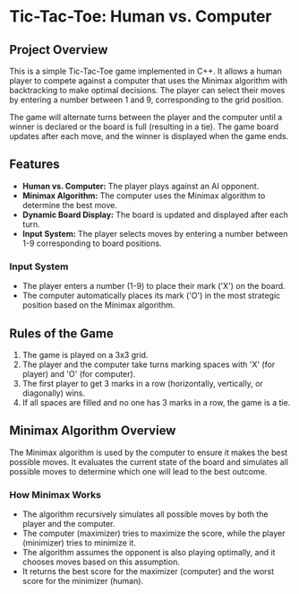 # Tic-Tac-Toe: Human vs. Computer

## Project Overview

This is a simple Tic-Tac-Toe game implemented in C++. It allows a human player to compete against a computer that uses the Minimax algorithm with backtracking to make optimal decisions. The player can select their moves by entering a number between 1 and 9, corresponding to the grid position.

The game will alternate turns between the player and the computer until a winner is declared or the board is full (resulting in a tie). The game board updates after each move, and the winner is displayed when the game ends.

## Features

- **Human vs. Computer:** The player plays against an AI opponent.
- **Minimax Algorithm:** The computer uses the Minimax algorithm to determine the best move.
- **Dynamic Board Display:** The board is updated and displayed after each turn.
- **Input System:** The player selects moves by entering a number between 1-9 corresponding to board positions.


### Input System

- The player enters a number (1-9) to place their mark ('X') on the board.
- The computer automatically places its mark ('O') in the most strategic position based on the Minimax algorithm.

## Rules of the Game

1. The game is played on a 3x3 grid.
2. The player and the computer take turns marking spaces with 'X' (for player) and 'O' (for computer).
3. The first player to get 3 marks in a row (horizontally, vertically, or diagonally) wins.
4. If all spaces are filled and no one has 3 marks in a row, the game is a tie.

## Minimax Algorithm Overview

The Minimax algorithm is used by the computer to ensure it makes the best possible moves. It evaluates the current state of the board and simulates all possible moves to determine which one will lead to the best outcome.

### How Minimax Works

- The algorithm recursively simulates all possible moves by both the player and the computer.
- The computer (maximizer) tries to maximize the score, while the player (minimizer) tries to minimize it.
- The algorithm assumes the opponent is also playing optimally, and it chooses moves based on this assumption.
- It returns the best score for the maximizer (computer) and the worst score for the minimizer (human).

